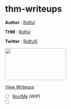 # thm-writeups

**Author** : [Ridful](../../../)

**THM** : [Ridful](https://tryhackme.com/p/Ridful)

**Twitter** : [Ridful5](https://twitter.com/Ridful5)

<img src="https://assets.tryhackme.com/img/THMlogo.png" width="200" height="105">

[View Writeups](../../)
- [ ] [RootMe](../../rootme) *(WIP)*
- [ ] [](../../)
